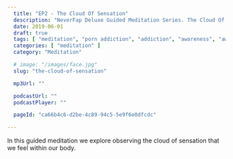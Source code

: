 ```yaml
---
  title: "EP2 - The Cloud Of Sensation"
  description: "NeverFap Deluxe Guided Meditation Series. The Cloud Of Sensation"
  date: 2019-06-01
  draft: true
  tags: [ "meditation", "porn addiction", "addiction", "awareness", "awareness exercises", "perspective", "nofap", "neverfap", "neverfap deluxe" ]
  categories: [ "meditation" ]
  category: "Meditation"

  # image: "/images/face.jpg"
  slug: "the-cloud-of-sensation"

  mp3Url: ""

  podcastUrl: ""
  podcastPlayer: ""

  pageId: "ca66b4c6-d2be-4c89-94c5-5e9f6e0dfcdc"

---
```


In this guided meditation we explore observing the cloud of sensation that we feel within our body.

<!-- 
Hello, and welcome to the NeverFap Deluxe Guided Meditation series.

My name is Julius Reade and today we are going to focus on the cloud of sensation that is your own conscious experience.

So for this exercise I want you to bring yourself to a relaxed state.

Preferably sitting in a comfortable position.

And for this exercise I want you to leave your eyes open, so you can remain as aware as possible.

Essentially, what I want you to do, is to observe what your body is currently sensing.

In other words, I want you to observe the cloud of sensation you are currently experiencing.

You may want to observe the light that is currently making contact with your eyes.

You may want to observe the sensations you are currently feeling on your skin.

Perhaps, you may even want to focus your attention on the temperature of your body, or may even your own breath.

How you observe yourself is entirely up to you.


There is nothing to question. Nothing to think about.

All we are doing is observing what our body is currently sensing.


If you are having difficulty observing your senses, then it most likely means you are instead preoccupied with thinking.

An important thing to note about sensing, is that it's completely seperate from the process of thinking.

When you are thinking, it means you're not engaged with your senses.

Which is to say that it is impossible to both effectively think and sense at the same time.

Of course, the purpose of this exercise is to develop our skills of observation.

Because it is a skill many of us have not spent time developing.

Especially if you are the kind of person who tends to over-think and has difficulty remaining calm and focused.

So let's focus our attention back to our senses.

Remaining calm.

Without thought.

Without expectation.

And I’ll let you do this on your own for a period of time.


If you find your mind wandering off during this exercise, then just gently remind yourself to continue observing.

Observe what your body is feeling and sensing.

Observe the calmness you may be feeling.

Observe the sensations interacting with your mind.


If you find yourself wandering off again, that’s okay. Just gently remind yourself to continue observing.

And continue to truly notice what your body is sensing.


And that brings us to the end of this session. Thank you for listening. I wish you best of luck with your day. This has been. The neverfap Deluxe Guided meditation series.
 -->
